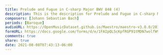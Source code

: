 ```yaml
---
title: Prelude and Fugue in C-sharp Major BWV 848 (4)
description: This is the description for Prelude and Fugue in C-sharp Major BWV 848 by Johann Sebastian Bach
composers: [Johann Sebastian Bach]
periods: [Baroque]
audioURL: https://OpenMusicDataset.github.io/Maestro/maestro-v3.0.0/2013/ORIG-MIDI_01_7_7_13_Group__MID--AUDIO_13_R1_2013_wav--1.midi
formURL: https://docs.google.com/forms/d/e/1FAIpQLScKpfRGP91tMDN7wolfW9z8meV0xH19ZmT34B0-Ttknldi8sA/viewform
comments: true
share: true
date: 2021-08-08T07:43:13-06:00
---
```

